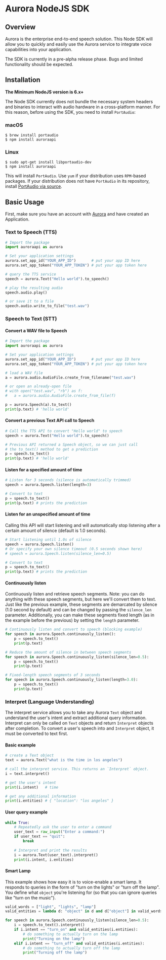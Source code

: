 # Aurora NodeJS SDK


## Overview

Aurora is the enterprise end-to-end speech solution. This Node SDK will allow you to quickly and easily use the Aurora service to integrate voice capabilities into your application.

The SDK is currently in a pre-alpha release phase. Bugs and limited functionality should be expected.

## Installation

**The Minimum NodeJS version is 6.x+**

The Node SDK currently does not bundle the necessary system headers and binaries to interact with audio hardware in a cross-platform manner. For this reason, before using the SDK, you need to install `PortAudio`:

### macOS

```
$ brew install portaudio
$ npm install auroraapi
```

### Linux

```
$ sudo apt-get install libportaudio-dev
$ npm install auroraapi
```

This will install `PortAudio`. Use `yum` if your distribution uses `RPM`-based packages. If your distribution does not have `PortAudio` in its repository, install [PortAudio via source](http://www.portaudio.com/download.html).


## Basic Usage

First, make sure you have an account with [Aurora](http://dashboard.auroraapi.com) and have created an Application.

### Text to Speech (TTS)

```python
# Import the package
import auroraapi as aurora

# Set your application settings
aurora.set_app_id("YOUR_APP_ID")       # put your app ID here
aurora.set_app_token("YOUR_APP_TOKEN") # put your app token here

# query the TTS service
speech = aurora.Text("Hello world").to_speech()

# play the resulting audio
speech.audio.play()

# or save it to a file
speech.audio.write_to_file("test.wav")
```

### Speech to Text (STT)

#### Convert a WAV file to Speech

```python
# Import the package
import auroraapi as aurora

# Set your application settings
aurora.set_app_id("YOUR_APP_ID")       # put your app ID here
aurora.set_app_token("YOUR_APP_TOKEN") # put your app token here

# load a WAV file
a = aurora.audio.AudioFile.create_from_filename("test.wav")

# or open an already-open file
# with open("test.wav", "rb") as f:
#   a = aurora.audio.AudioFile.create_from_file(f)

p = aurora.Speech(a).to_text()
print(p.text) # 'hello world'
```

#### Convert a previous Text API call to Speech
```python
# Call the TTS API to convert "Hello world" to speech
speech = aurora.Text("Hello world").to_speech()

# Previous API returned a Speech object, so we can just call
# the to_text() method to get a prediction
p = speech.to_text()
print(p.text) # 'hello world'
```

#### Listen for a specified amount of time
```python
# Listen for 3 seconds (silence is automatically trimmed)
speech = aurora.Speech.listen(length=3)

# Convert to text
p = speech.to_text()
print(p.text) # prints the prediction
```

#### Listen for an unspecified amount of time

Calling this API will start listening and will automatically stop listening after a certain amount of silence (default is 1.0 seconds).
```python
# Start listening until 1.0s of silence
speech = aurora.Speech.listen()
# Or specify your own silence timeout (0.5 seconds shown here)
# speech = aurora.Speech.listen(silence_len=0.5)

# Convert to text
p = speech.to_text()
print(p.text) # prints the prediction
```

#### Continuously listen

Continuously listen and retrieve speech segments. Note: you can do anything with these speech segments, but here we'll convert them to text. Just like the previous example, these segments are demarcated by silence (1.0 second by default) and can be changed by passing the `silence_len` parameter. Additionally, you can make these segments fixed length (as in the example before the previous) by setting the `length` parameter.

```python
# Continuously listen and convert to speech (blocking example)
for speech in aurora.Speech.continuously_listen():
	p = speech.to_text()
	print(p.text)

# Reduce the amount of silence in between speech segments
for speech in aurora.Speech.continuously_listen(silence_len=0.5):
	p = speech.to_text()
	print(p.text)

# Fixed-length speech segments of 3 seconds
for speech in aurora.Speech.continuously_listen(length=3.0):
	p = speech.to_text()
	print(p.text)
```

### Interpret (Language Understanding)

The interpret service allows you to take any Aurora `Text` object and understand the user's intent and extract additional query information. Interpret can only be called on `Text` objects and return `Interpret` objects after completion. To convert a user's speech into and `Interpret` object, it must be converted to text first.

#### Basic example

```python
# create a Text object
text = aurora.Text("what is the time in los angeles")

# call the interpret service. This returns an `Interpret` object.
i = text.interpret()

# get the user's intent
print(i.intent)   # time

# get any additional information
print(i.entities) # { "location": "los angeles" }
```

#### User query example

```python
while True:
	# Repeatedly ask the user to enter a command
	user_text = raw_input("Enter a command:")
	if user_text == "quit":
		break
	
	# Interpret and print the results
	i = aurora.Text(user_text).interpret()
	print(i.intent, i.entities)
```

#### Smart Lamp

This example shows how easy it is to voice-enable a smart lamp. It responds to queries in the form of "turn on the lights" or "turn off the lamp". You define what `object` you're listening for (so that you can ignore queries like "turn on the music").

```python
valid_words = ["light", "lights", "lamp"]
valid_entities = lambda d: "object" in d and d["object"] in valid_words

for speech in aurora.Speech.continuously_listen(silence_len=0.5):
	i = speech.to_text().interpret()
	if i.intent == "turn_on" and valid_entities(i.entities):
		# do something to actually turn on the lamp
		print("Turning on the lamp")
	elif i.intent == "turn_off" and valid_entities(i.entities):
		# do something to actually turn off the lamp
		print("Turning off the lamp")
```



